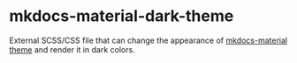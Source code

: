# mkdocs-material-dark-theme

External SCSS/CSS file that can change the appearance of [mkdocs-material theme](https://squidfunk.github.io/mkdocs-material/) and render it in dark colors.
